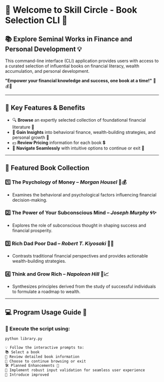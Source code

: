 # 🚀 Welcome to Skill Circle - Book Selection CLI 🎯

## 📚 Explore Seminal Works in Finance and Personal Development 💡
This command-line interface (CLI) application provides users with access to a curated selection of influential books on financial literacy, wealth accumulation, and personal development. 

**"Empower your financial knowledge and success, one book at a time!"** 📖💰✨

---

## 🌟 Key Features & Benefits 
- 🔍 **Browse** an expertly selected collection of foundational financial literature 📖  
- 🧠 **Gain Insights** into behavioral finance, wealth-building strategies, and personal growth 📝  
- 💵 **Review Pricing** information for each book 💲  
- 🔄 **Navigate Seamlessly** with intuitive options to continue or exit 🚪  

---

## 📖 Featured Book Collection 
### 1️⃣ The Psychology of Money – *Morgan Housel* 🧠💰  
- Examines the behavioral and psychological factors influencing financial decision-making.  

### 2️⃣ The Power of Your Subconscious Mind – *Joseph Murphy* 🌀✨  
- Explores the role of subconscious thought in shaping success and financial prosperity.  

### 3️⃣ Rich Dad Poor Dad – *Robert T. Kiyosaki* 🏡💼  
- Contrasts traditional financial perspectives and provides actionable wealth-building strategies.  

### 4️⃣ Think and Grow Rich – *Napoleon Hill* 🎯📈  
- Synthesizes principles derived from the study of successful individuals to formulate a roadmap to wealth.  

---

## 💻 Program Usage Guide 🚀
### 🔄 Execute the script using:
```bash
python library.py

💡 Follow the interactive prompts to:
📚 Select a book
📝 Review detailed book information
🚪 Choose to continue browsing or exit
🛠️ Planned Enhancements 🚧
🚀 Implement robust input validation for seamless user experience
🎨 Introduce improved

